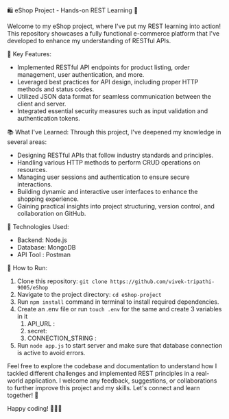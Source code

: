 🛍️ eShop Project - Hands-on REST Learning 🚀

Welcome to my eShop project, where I've put my REST learning into action! This repository showcases a fully functional e-commerce platform that I've developed to enhance my understanding of RESTful APIs.

🌟 Key Features:
- Implemented RESTful API endpoints for product listing, order management, user authentication, and more.
- Leveraged best practices for API design, including proper HTTP methods and status codes.
- Utilized JSON data format for seamless communication between the client and server.
- Integrated essential security measures such as input validation and authentication tokens.

📚 What I've Learned:
Through this project, I've deepened my knowledge in several areas:
- Designing RESTful APIs that follow industry standards and principles.
- Handling various HTTP methods to perform CRUD operations on resources.
- Managing user sessions and authentication to ensure secure interactions.
- Building dynamic and interactive user interfaces to enhance the shopping experience.
- Gaining practical insights into project structuring, version control, and collaboration on GitHub.

🔧 Technologies Used:
- Backend: Node.js
- Database: MongoDB
- API Tool : Postman

🚀 How to Run:
1. Clone this repository: `git clone https://github.com/vivek-tripathi-9005/eShop`
2. Navigate to the project directory: `cd eShop-project`
3. Run `npm install` command in terminal to install required dependencies.
4. Create an .env file or run `touch .env` for the same and create 3 variables in it
    1. API_URL : <!-- Contains version of api like api/v1 -->
    2. secret: <!-- Contains a word for authentication encryption -->
    3. CONNECTION_STRING : <!-- Contains url of mongodb database for example for local host(mongodb://localhost:27017/) -->
5. Run `node app.js` to start server and make sure that database connection is active to avoid errors.

Feel free to explore the codebase and documentation to understand how I tackled different challenges and implemented REST principles in a real-world application. I welcome any feedback, suggestions, or collaborations to further improve this project and my skills. Let's connect and learn together! 🤝

Happy coding! 🚀👨‍💻
